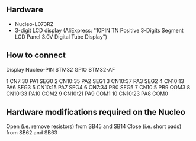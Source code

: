 ## Hardware 

 - Nucleo-L073RZ
 - 3-digit LCD display (AliExpress: "10PIN TN Positive 3-Digits Segment LCD Panel 3.0V Digital Tube Display")

## How to connect

 Display     Nucleo-PIN    STM32 GPIO   STM32-AF

 1              CN7:30      PA1         SEG0
 2              CN10:35     PA2         SEG1
 3              CN10:37     PA3         SEG2
 4              CN10:13     PA6         SEG3
 5              CN10:15     PA7         SEG4
 6              CN7:34      PB0         SEG5
 7              CN10:5      PB9         COM3
 8              CN10:33     PA10        COM2
 9              CN10:21     PA9         COM1
 10             CN10:23     PA8         COM0


## Hardware modifications required on the Nucleo

Open (i.e. remove resistors) from SB45 and SB14
Close (i.e. short pads) from SB62 and SB63

